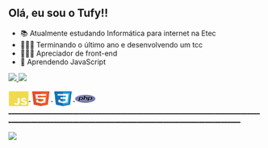 ## Olá, eu sou o Tufy!!

- 📚 Atualmente estudando Informática para internet na Etec
- 🧑🏼‍🎓 Terminando o último ano e desenvolvendo um tcc
- 👨🏼‍💻 Apreciador de front-end
- 🐗 Aprendendo JavaScript

<div>
<a href="https://github.com/Tufy4">
<img width="42%" src="https://github-readme-stats.vercel.app/api?username=Tufy4&icons_show=true&theme=radical&include_all_commits=true&cont_private=false"/>
<img widtht="50%" height="130em" src="https://github-readme-stats.vercel.app/api/top-langs?username=Tufy4&layout=compact&langs_count=16&theme=radical"/>
</div


<style>


<div class="aa"><br>
   <img align="center" alt="Rafa-Js" height="30" width="40" src="https://raw.githubusercontent.com/devicons/devicon/master/icons/javascript/javascript-plain.svg">
  
  <img align="center" alt="Rafa-HTML" height="30" width="40" src="https://raw.githubusercontent.com/devicons/devicon/master/icons/html5/html5-original.svg">
  <img align="center" alt="Rafa-CSS" height="30" width="40" src="https://raw.githubusercontent.com/devicons/devicon/master/icons/css3/css3-original.svg">
  <img align="center" alt="Rafa-CSS" height="30" width="40" src="https://raw.githubusercontent.com/devicons/devicon/master/icons/php/php-original.svg">

  </div>
  
______________________________________________________________________________________________________________________________________________________
<br><br> <div> 
  <a href="https://www.instagram.com/tufyelias/" target="_blank"><img src="https://img.shields.io/badge/-Instagram-%23E4405F?style=for-the-badge&logo=instagram&logoColor=white" target="_blank"></a>
</div>
 
